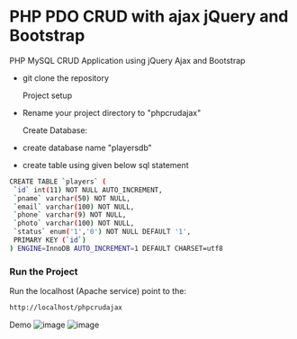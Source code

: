 # PHP PDO CRUD with ajax jQuery and Bootstrap

PHP MySQL CRUD Application using jQuery Ajax and Bootstrap

- git clone the repository

  Project setup
- Rename your project directory to "phpcrudajax"

  Create Database:

- create database name "playersdb"
- create table using given below sql statement

```sh
CREATE TABLE `players` (
 `id` int(11) NOT NULL AUTO_INCREMENT,
 `pname` varchar(50) NOT NULL,
 `email` varchar(100) NOT NULL,
 `phone` varchar(9) NOT NULL,
 `photo` varchar(100) NOT NULL,
 `status` enum('1','0') NOT NULL DEFAULT '1',
 PRIMARY KEY (`id`)
) ENGINE=InnoDB AUTO_INCREMENT=1 DEFAULT CHARSET=utf8
```

### Run the Project

Run the localhost (Apache service)
point to the:

```sh
http://localhost/phpcrudajax

```
Demo
![image](https://user-images.githubusercontent.com/90898700/211184297-2d6af8dc-76e4-4826-83f1-32469c62ab54.png)
![image](https://user-images.githubusercontent.com/90898700/211184304-ac0444d4-d871-4459-8c3a-a73bae5c46d1.png)

